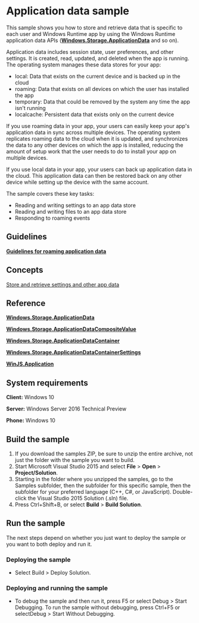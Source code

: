 <!---
  category: AppSettings
  samplefwlink: http://go.microsoft.com/fwlink/p/?LinkId=620486&clcid=0x409
--->

# Application data sample

This sample shows you how to store and retrieve data that is specific to each user and Windows Runtime app by using the Windows Runtime application data APIs ([**Windows.Storage.ApplicationData**](http://msdn.microsoft.com/library/windows/apps/br241587) and so on). 

Application data includes session state, user preferences, and other settings. It is created, read, updated, and deleted when the app is running. The operating system manages these data stores for your app: 

- local: Data that exists on the current device and is backed up in the cloud 
- roaming: Data that exists on all devices on which the user has installed the app 
- temporary: Data that could be removed by the system any time the app isn't running 
- localcache: Persistent data that exists only on the current device 

If you use roaming data in your app, your users can easily keep your app's application data in sync across multiple devices. The operating system replicates roaming data to the cloud when it is updated, and synchronizes the data to any other devices on which the app is installed, reducing the amount of setup work that the user needs to do to install your app on multiple devices. 

If you use local data in your app, your users can back up application data in the cloud. This application data can then be restored back on any other device while setting up the device with the same account.

The sample covers these key tasks:

- Reading and writing settings to an app data store 
- Reading and writing files to an app data store 
- Responding to roaming events 

## Guidelines 

[**Guidelines for roaming application data**](http://msdn.microsoft.com/library/windows/apps/hh465094)

## Concepts 

[Store and retrieve settings and other app data](https://msdn.microsoft.com/library/windows/apps/mt299098)

## Reference 

[**Windows.Storage.ApplicationData**](http://msdn.microsoft.com/library/windows/apps/br241587)

[**Windows.Storage.ApplicationDataCompositeValue**](http://msdn.microsoft.com/library/windows/apps/br241588)

[**Windows.Storage.ApplicationDataContainer**](http://msdn.microsoft.com/library/windows/apps/br241599)

[**Windows.Storage.ApplicationDataContainerSettings**](http://msdn.microsoft.com/library/windows/apps/br241600)

[**WinJS.Application**](http://msdn.microsoft.com/library/windows/apps/br229774)


## System requirements

**Client:** Windows 10

**Server:** Windows Server 2016 Technical Preview

**Phone:** Windows 10

## Build the sample

1. If you download the samples ZIP, be sure to unzip the entire archive, not just the folder with the sample you want to build. 
2. Start Microsoft Visual Studio 2015 and select **File** \> **Open** \> **Project/Solution**.
3. Starting in the folder where you unzipped the samples, go to the Samples subfolder, then the subfolder for this specific sample, then the subfolder for your preferred language (C++, C#, or JavaScript). Double-click the Visual Studio 2015 Solution (.sln) file.
4. Press Ctrl+Shift+B, or select **Build** \> **Build Solution**.

## Run the sample

The next steps depend on whether you just want to deploy the sample or you want to both deploy and run it.

### Deploying the sample

- Select Build > Deploy Solution. 

### Deploying and running the sample

- To debug the sample and then run it, press F5 or select Debug >  Start Debugging. To run the sample without debugging, press Ctrl+F5 or selectDebug > Start Without Debugging. 

